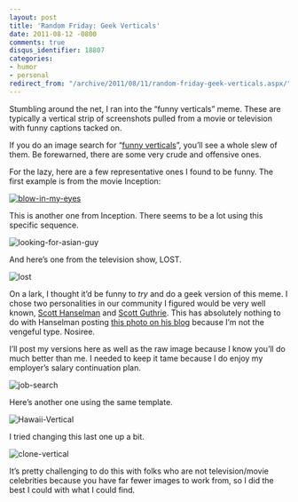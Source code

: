 ```yaml
---
layout: post
title: 'Random Friday: Geek Verticals'
date: 2011-08-12 -0800
comments: true
disqus_identifier: 18807
categories:
- humor
- personal
redirect_from: "/archive/2011/08/11/random-friday-geek-verticals.aspx/"
---
```


Stumbling around the net, I ran into the “funny verticals” meme. These
are typically a vertical strip of screenshots pulled from a movie or
television with funny captions tacked on.

If you do an image search for “[funny
verticals](https://encrypted.google.com/search?q=funny+verticals&hl=en&biw=1440&bih=805&prmd=ivns&source=lnms&tbm=isch&ei=iVpFTsyWE8TZiALlo4nXAQ&sa=X&oi=mode_link&ct=mode&cd=2&ved=0CAsQ_AUoAQ "Funny verticals")”,
you’ll see a whole slew of them. Be forewarned, there are some very
crude and offensive ones.

For the lazy, here are a few representative ones I found to be funny.
The first example is from the movie Inception:

[![blow-in-my-eyes](https://haacked.com/images/haacked_com/WindowsLiveWriter/Random-Friday-Geek-Verticals_13D35/blow-in-my-eyes_thumb.jpg "blow-in-my-eyes")](https://haacked.com/images/haacked_com/WindowsLiveWriter/Random-Friday-Geek-Verticals_13D35/blow-in-my-eyes_2.jpg)

This is another one from Inception. There seems to be a lot using this
specific sequence.

![looking-for-asian-guy](https://haacked.com/images/haacked_com/WindowsLiveWriter/Random-Friday-Geek-Verticals_13D35/looking-for-asian-guy_3.jpg "looking-for-asian-guy")

And here’s one from the television show, LOST.

![lost](https://haacked.com/images/haacked_com/WindowsLiveWriter/Random-Friday-Geek-Verticals_13D35/lost_3.jpg "lost")

On a lark, I thought it’d be funny to *try* and do a geek version of
this meme. I chose two personalities in our community I figured would be
very well known, [Scott
Hanselman](http://hanselman.com/ "Scott Hanselman's Blog") and [Scott
Guthrie](http://weblogs.asp.net/scottgu "Scott Guthrie's blog"). This
has absolutely nothing to do with Hanselman posting [this photo on his
blog](http://www.hanselman.com/blog/HanselminutesPodcast261ASPNETMVC3ToolsUpdateWithPhilHaack.aspx "Phil's Fashion")
because I’m not the vengeful type. Nosiree.

I’ll post my versions here as well as the raw image because I know
you’ll do much better than me. I needed to keep it tame because I do
enjoy my employer’s salary continuation plan.

![job-search](https://haacked.com/images/haacked_com/WindowsLiveWriter/Random-Friday-Geek-Verticals_13D35/job-search_3.png "job-search")

Here’s another one using the same template.

![Hawaii-Vertical](https://haacked.com/images/haacked_com/WindowsLiveWriter/Random-Friday-Geek-Verticals_13D35/Hawaii-Vertical_3.png "Hawaii-Vertical")

I tried changing this last one up a bit.

![clone-vertical](https://haacked.com/images/haacked_com/WindowsLiveWriter/Random-Friday-Geek-Verticals_13D35/clone-vertical_3.png "clone-vertical")

It’s pretty challenging to do this with folks who are not
television/movie celebrities because you have far fewer images to work
from, so I did the best I could with what I could find.

